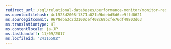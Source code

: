 ```yaml
---
redirect_url: /sql/relational-databases/performance-monitor/monitor-resource-usage-system-monitor
ms.openlocfilehash: 4c1523d2008f1371a021b9bdebd5d6ce9ffd0621
ms.sourcegitcommit: 9678eba3c2d3100cef408c69bcfe76df49803d63
ms.translationtype: HT
ms.contentlocale: ja-JP
ms.lasthandoff: 11/09/2017
ms.locfileid: "24116582"
---
```

